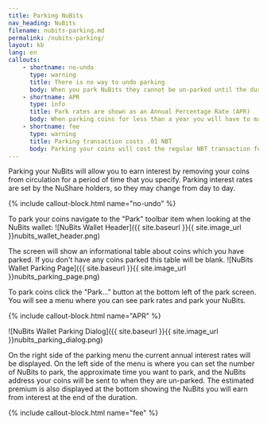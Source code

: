 ```yaml
---
title: Parking NuBits
nav_heading: NuBits
filename: nubits-parking.md
permalink: /nubits-parking/
layout: kb
lang: en
callouts:
    - shortname: no-undo
      type: warning
      title: There is no way to undo parking
      body: When you park NuBits they cannot be un-parked until the duration that you specified has ended.
    - shortname: APR
      type: info
      title: Park rates are shown as an Annual Percentage Rate (APR)
      body: When parking coins for less than a year you will have to manually covert the shown APR into a monthly or daily equivalent. An [annual to monthly converter](http://www.stoozing.com/calculator/apr-rate-converter.php) or the daily converter [explained here](http://discuss.nubits.com/t/welcome-newcomer-ask-questions-here/240/33) can assist in understanding the displayed premium.
    - shortname: fee
      type: warning
      title: Parking transaction costs .01 NBT
      body: Parking your coins will cost the regular NBT transaction fee of .01 NBT. Make sure your premium is larger than .01 NBT or you will be losing NBT.
---
```

Parking your NuBits will allow you to earn interest by removing your coins from circulation for a period of time that you specify. Parking interest rates are set by the NuShare holders, so they may change from day to day.

{% include callout-block.html name="no-undo" %}

To park your coins navigate to the "Park" toolbar item when looking at the NuBits wallet:
![NuBits Wallet Header]({{ site.baseurl }}{{ site.image_url }}nubits_wallet_header.png)

The screen will show an informational table about coins which you have parked. If you don't have any coins parked this table will be blank.
![NuBits Wallet Parking Page]({{ site.baseurl }}{{ site.image_url }}nubits_parking_page.png)

To park coins click the "Park..." button at the bottom left of the park screen. You will see a menu where you can see park rates and park your NuBits.

{% include callout-block.html name="APR" %}

![NuBits Wallet Parking Dialog]({{ site.baseurl }}{{ site.image_url }}nubits_parking_dialog.png)

On the right side of the parking menu the current annual interest rates will be displayed. On the left side of the menu is where you can set the number of NuBits to park, the approximate time you want to park, and the NuBits address your coins will be sent to when they are un-parked. The estimated premium is also displayed at the bottom showing the NuBits you will earn from interest at the end of the duration.

{% include callout-block.html name="fee" %}
